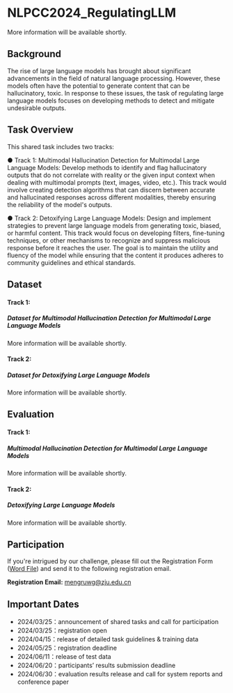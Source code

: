 # NLPCC2024_RegulatingLLM

More information will be available shortly.

## Background

The rise of large language models has brought about significant advancements in the field of natural language processing. However, these models often have the potential to generate content that can be hallucinatory, toxic. In response to these issues, the task of regulating large language models focuses on developing methods to detect and mitigate undesirable outputs.

## Task Overview

This shared task includes two tracks:

● Track 1: Multimodal Hallucination Detection for Multimodal Large Language Models: Develop methods to identify and flag hallucinatory outputs that do not correlate with reality or the given input context when dealing with multimodal prompts (text, images, video, etc.). This track would involve creating detection algorithms that can discern between accurate and hallucinated responses across different modalities, thereby ensuring the reliability of the model's outputs.

● Track 2: Detoxifying Large Language Models: Design and implement strategies to prevent large language models from generating toxic, biased, or harmful content. This track would focus on developing filters, fine-tuning techniques, or other mechanisms to recognize and suppress malicious response before it reaches the user. The goal is to maintain the utility and fluency of the model while ensuring that the content it produces adheres to community guidelines and ethical standards.

## Dataset

#### Track 1:

##### Dataset for Multimodal Hallucination Detection for Multimodal Large Language Models

More information will be available shortly.

#### Track 2:

##### Dataset for Detoxifying Large Language Models

More information will be available shortly.

## Evaluation

#### Track 1:

##### Multimodal Hallucination Detection for Multimodal Large Language Models

More information will be available shortly.

#### Track 2:

##### Detoxifying Large Language Models

More information will be available shortly.

## Participation

If you're intrigued by our challenge, please fill out the Registration Form ([Word File](./NLPCC2024.SharedTask10.RegistrationForm.doc)) and send it to the following registration email.

**Registration Email:** [mengruwg@zju.edu.cn](mailto:mengruwg@zju.edu.cn)

## Important Dates

- 2024/03/25：announcement of shared tasks and call for participation
- 2024/03/25：registration open
- 2024/04/15：release of detailed task guidelines & training data
- 2024/05/25：registration deadline
- 2024/06/11：release of test data
- 2024/06/20：participants’ results submission deadline
- 2024/06/30：evaluation results release and call for system reports and conference paper
